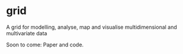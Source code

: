 # grid
A grid for modelling, analyse, map and visualise multidimensional and multivariate data

Soon to come: Paper and code. 

